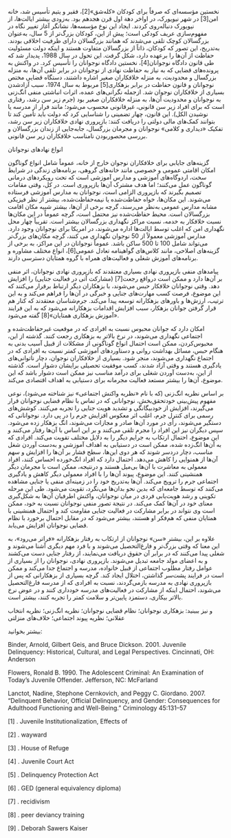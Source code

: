   نخستین مؤسسه‌ای که صرفاً برای کودکان «کله‌شق»[2]، فقیر و یتیم تأسیس شد، خانه امن[3] در شهر نیویورک، در اواخر دهة اول قرن هجدهم بود. به‌زودی بیشتر ایالت‌ها، از نیویورک دنباله‌روی کردند. ایجاد این نوع مؤسسه‌ها، نشانگر آغاز تغییر نگاه در مفهوم‌سازی عریف کودکی است؛ پیش از این، کودکان بزرگ‌تر از 5 سال، به‌عنوان بزرگسالان کوچک تلقی می‌شدند که همانند بزرگسالان دارای ظرفیت اخلاقی بودند. به‌تدریج، این تصور که کودکان، ذاتاً از بزرگسالان متفاوت هستند و اینکه دولت مسئولیت حفاظت از آن‌ها را برعهده دارد، شکل گرفت. این تحول در سال 1988، پدیدار شد که طی قانون دادگاه نوجوانان[4]، نخستین دادگاه نوجوانان را تأسیس کرد. در واکنش به پرونده‌های قضایی که به نیاز به حفاظت نهادی از نوجوانان در برابر تلقی آن‌ها، به منزله بزرگسال و محدودیت، به منزله خلافکاران صغیر اشاره داشتند، دستگاه قضایی مختص نوجوانان و قانون حفاظت در برابر بزهکاری[5] مربوط به سال 1974، سبب آزادشدن بسیاری از خلافکاران نوجوان شد. ازجمله نگرانی‌های عمده، اثرات انباشتی منفی انگ‌زنی به نوجوانان و محدودیت آن‌ها، به منزله خلافکاران صغیر بود (جرم زیر سن رشد، رفتاری است که برای افراد زیر سن قانونی، غیرقانونی محسوب می‌شود؛ مانند فرار از مدرسه یا نوشیدن الکل). این قانون، چهار تضمینی را شناسایی کرد که دولت باید تأمین کند تا بتوانند کمک‌های مالی دولتی را دریافت کنند: بازپروری نهادی خلافکاران زیر سن رشد، تفکیک «دیداری و کلامی» نوجوانان و مجرمان بزرگسال، جابه‌جایی از زندان بزرگسالان و بررسی محصوربودن نامناسب خلافکاران زیر سن قانونی. 

انواع نهادهای نوجوانان

 گزینه‌های جایابی برای خلافکاران نوجوان خارج از خانه، عموماً شامل انواع گوناگون امکان اقامتی عمومی و خصوصی مانند خانه‌های گروهی، برنامه‌های زندگی در شرایط سخت، اردوگاه‌های آموزشی و مدارس آموزشی است که تحت رویکردهای درمانی گوناگون عمل می‌کنند؛ اما هدف مشترک آن‌ها بازپروری است. در کل، وقتی مقامات تصمیم بگیرند که بازپروری الزامی است، نوجوانان به مدارس آموزشی فرستاده می‌شوند. این مکان‌ها، خواه حفاظت‌شده یا نیمه‌حفاظت‌شده، بیشتر از نظر فیزیکی مشابه مدارس عمومی به‌نظر می‌رسند، گرچه برخی از آن‌ها، بیشتر شبیه مکان اقامت بزرگسالان است. محیط حفاظت‌شده نیز محتمل است، گرچه عموماً در این مکان‌ها نسبت خلافکار به خدمه، نسبت مراکز نگهداری بزرگسالان بیشتر است. تقریباً چهار محل نگهداری امن که اغلب توسط ایالت‌ها اداره می‌شوند، در امریکا برای نوجوانان وجود دارد. مدارس آموزشی معمولاً از 50 نوجوان نگهداری می کنند، گرچه مکان‌های بزرگ‌تر می‌تواند شامل 100 تا 500 ساکن باشد. عموماً نوجوانان در این مراکز، به برخی از گزینه‌های اصلاحی، مانند کلاس‌های گواهینامه تعادل عمومی[6]، انواع مختلف مشاوره و برنامه‌های آموزش شغلی و فعالیت‌های همراه با گروه همتایان دسترسی دارند. 

پیامدهای منفی بازپروری نهادی بسیاری معتقدند که بازپروری نهادی نوجوانان، اثر منفی بر آن‌ها دارد و ممکن است درواقع رجعت[7] (مشارکت آتی در فعالیت جنایی) را افزایش دهد. وقتی نوجوانان خلافکار حبس می‌شوند، با بزهکاران دیگر ارتباط برقرار می‌کنند که این موضوع، فرصت کسب مهارت‌های جنایی و خبرگی در آن‌ها را فراهم می‌کند و به این ترتیب، ارزش‌ها و باورهای بزهکارانه توسعه پیدا می‌کند. جرم‌شناسان معتقدند که کنار هم قرار گرفتن جوانان بزهکار، سبب افزایش اقدامات بزهکارانه می‌شود که به این فرایند «آموزش بزهکاری همتایان»[8] گفته می‌شود.

 امکان دارد که جوانان محبوس نسبت به افرادی که در موقعیت غیرحفاظت‌شده و اجتماعی نگهداری می‌شوند، در نرخ بالاتر به بزهکاری رجعت کنند. گذشته از این، محبوس‌کردن، ممکن است احتمال انواع گوناگونی از مشکلات از قبیل آسیب بدنی به هنگام حبس، مسائل بهداشت روانی و دستاوردهای آموزشی کمتر نسبت به افرادی که در اجتماع نگهداری می‌شوند، منجر شود. بسیاری از خلافکاران نوجوان، دچار ناتوانی‌های یادگیری هستند و وقتی آزاد شدند، کسب موفقیت تحصیلی برایشان دشوار است. گذشته از این، به‌دست آوردن شغلی برای درآمد مناسب نیز ممکن است دشوار باشد که این موضوع، آن‌ها را بیشتر مستعد فعالیت مجرمانه برای دستیابی به اهداف اقتصادی می‌کند.

بر اساس نظریه انگ‌زنی (که با نام «نظریه واکنش اجتماعی» نیز شناخته می‌شود)، نوعی مفهوم پیش‌بینی خودتحقق‌بخش، نوجوانانی که در تماس با نظام قضایی نوجوانان قرار می‌گیرند، افزایش از خودبیگانگی و تشدید هویت جنایی را تجربه می‌کنند. کوشش‌های رسمی برای کنترل جرم، اغلب اثر معکوس افزایش جرم را در پی دارد. نوجوانانی که دستگیر می‌شوند، رأی در مورد آن‌ها صادر و مجازات می‌شوند، انگ بزهکار زده می‌شود. سپس دیگران نیز این افراد را مجرم تلقی می‌کنند و بر این اساس با آن‌ها رفتار می‌کنند و این موضوع، احتمال ارتکاب به جرایم دیگر را به دلایل مختلف تقویت می‌کند. افرادی که به آن‌ها انگ‌زده شده، ممکن است در دستیابی به اهداف آموزشی و به‌دست آوردن شغل مناسب، دچار دردسر شوند که هر دوی این‌ها، سطح فشار بر آن‌ها را افزایش و سهم آن‌ها از همنوایی را کاهش می‌دهد. احتمال دارد که افراد انگ‌خورده احساس کنند، افراد معمولی به معاشرت با آن‌ها بی‌میل هستند و درنتیجه، ممکن است با مجرمان دیگر همنشینی کنند. این موضوع، پیوند آن‌ها را با افراد معمولی دیگر کاهش و یادگیری اجتماعی جرم را ترویج می‌کند. آن‌ها به‌تدریج خود را در زمینه‌ای منفی یا جنایی مشاهده می‌کنند که توسط جامعه‌ای که بدین نحو بدان‌ها می‌نگرد، تقویت می‌شود. طی این مرحله تکوینی و رشد هویت‌یابی فردی در میان نوجوانان، واکنش اطرفیان آن‌ها به شکل‌گیری معنای خود در آن‌ها کمک می‌کند. در نتیجة تصور منفی نوجوانان نسبت به خود، ممکن است وی نتواند در برابر مشارکت در فعالیت جنایی مقاومت کند و احتمال همنشینی با همتایان منفی که هم‌فکر او هستند، بیشتر می‌شود که در مقابل احتمال برخورد با نظام قضایی نوجوانان افزایش می‌یابد.

علاوه بر این، بیشتر «سن» نوجوانان از ارتکاب به رفتار بزهکارانه «فراتر می‌رود»، به این معنا که وقتی بزرگ‌تر و فارغ‌التحصیل می‌شوند و با فرد مهم دیگری آشنا می‌شوند و شغلی پیدا می‌کنند که در برابر آن حقوق دریافت می‌نمایند، از رفتار جنایی دست می‌کشند و به اعضای مولد جامعه تبدیل می‌شوند. بازپروری نهادی، نوجوانان را از بسیاری از عوامل رفتار مطلوب اجتماعی از قبیل خانواده، مدرسه و اجتماع جدا می‌کند و ممکن است در فرایند پشت‌سر گذاشتن، اختلال ایجاد کند. گرچه بسیاری از بزهکارانی که پس از بازپروری نهادی به مدرسه بازمی‌گردند، نسبت به افرادی که از مدرسه فارغ‌التحصیل می‌شوند، احتمال اینکه از مشارکت در فعالیت‌های مدرسه خودداری کنند و در عوض نرخ بالاتر بیکاری، دستمزد پایین‌تر و سلامت کمتر را تجربه کنند، بیشتر است.

 و نیز ببینید: بزهکاری نوجوانان؛ نظام قضایی نوجوانان؛ نظریه انگ‌زنی؛ نظریه انتخاب عقلانی؛ نظریه پیوند اجتماعی؛ خلاف‌های منزلتی

بیشتر بخوانید:

Binder, Arnold, Gilbert Geis, and Bruce Dickson. 2001. Juvenile Delinquency: Historical, Cultural, and Legal Perspectives. Cincinnati, OH: Anderson

Flowers, Ronald B. 1990. The Adolescent Criminal: An Examination of Today’s Juvenile Offender. Jefferson, NC: McFarland

Lanctot, Nadine, Stephone Cernkovich, and Peggy C. Giordano. 2007. “Delinquent Behavior, Official Delinquency, and Gender: Consequences for Adulthood Functioning and Well-Being.” Criminology 45:131–57

[1] . Juvenile Institutionalization, Effects of

[2] . wayward 

[3] . House of Refuge

[4] . Juvenile Court Act

[5] . Delinquency Protection Act

[6] . GED (general equivalency diploma)

 [7] . recidivism

[8] . peer deviancy training

[9] . Deborah Sawers Kaiser

 

 

 

 